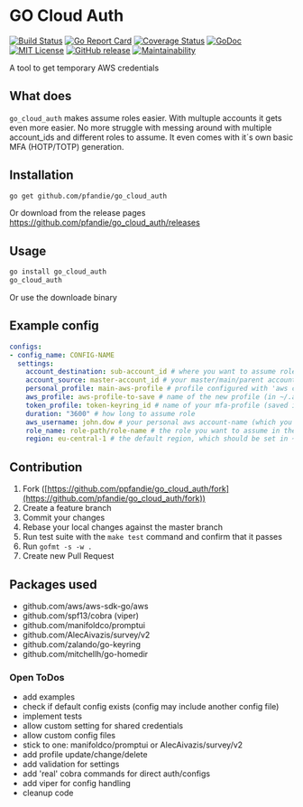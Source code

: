 # GO Cloud Auth

[![Build Status](https://api.travis-ci.org/pfandie/go_cloud_auth.svg?branch=master)](https://travis-ci.org/pfandie/go_cloud_auth)
[![Go Report Card](https://goreportcard.com/badge/github.com/pfandie/go_cloud_auth)](https://goreportcard.com/report/github.com/pfandie/go_cloud_auth)
[![Coverage Status](https://coveralls.io/repos/github/pfandie/go_cloud_auth/badge.svg?branch=master)](https://coveralls.io/github/pfandie/go_cloud_auth?branch=master)
[![GoDoc](https://img.shields.io/badge/godoc-reference-5272B4.svg)](https://pkg.go.dev/github.com/pfandie/go_cloud_auth)
[![MIT License](https://img.shields.io/badge/license-Apache-blueviolet.svg)][license]
[![GitHub release](https://img.shields.io/github/release/pfandie/go_cloud_auth.svg)][release]
[![Maintainability](https://api.codeclimate.com/v1/badges/3f963565edd4aa310d27/maintainability)][maintain]

[release]: https://github.com/pfandie/go_cloud_auth/releases
[license]: https://github.com/pfandie/go_cloud_auth/blob/master/LICENSE
[maintain]: https://codeclimate.com/github/pfandie/go_cloud_auth/maintainability

A tool to get temporary AWS credentials

## What does

`go_cloud_auth` makes assume roles easier. With multuple accounts it gets even more easier. No more struggle with messing around with multiple account_ids and different roles to assume. It even comes with it´s own basic MFA (HOTP/TOTP) generation.

## Installation

```bash
go get github.com/pfandie/go_cloud_auth
```

Or download from the release pages <https://github.com/pfandie/go_cloud_auth/releases>

## Usage

```bash
go install go_cloud_auth
go_cloud_auth
```

Or use the downloade binary

## Example config

```yaml
configs:
- config_name: CONFIG-NAME
  settings:
    account_destination: sub-account_id # where you want to assume role in
    account_source: master-account_id # your master/main/parent account
    personal_profile: main-aws-profile # profile configured with 'aws configure' (most likely it´s default in ~/.aws/credentials)
    aws_profile: aws-profile-to-save # name of the new profile (in ~/.aws/credentials, will be shown on profile select)
    token_profile: token-keyring_id # name of your mfa-profile (saved in os-keyring)
    duration: "3600" # how long to assume role
    aws_username: john.dow # your personal aws account-name (which you use to login in aws console ui)
    role_name: role-path/role-name # the role you want to assume in the sub-account
    region: eu-central-1 # the default region, which should be set in ~/.aws/config
```

## Contribution

1. Fork ([https://github.com/ppfandie/go_cloud_auth/fork](https://github.com/pfandie/go_cloud_auth/fork))
2. Create a feature branch
3. Commit your changes
4. Rebase your local changes against the master branch
5. Run test suite with the `make test` command and confirm that it passes
6. Run `gofmt -s -w .`
7. Create new Pull Request

## Packages used

- github.com/aws/aws-sdk-go/aws
- github.com/spf13/cobra (viper)
- github.com/manifoldco/promptui
- github.com/AlecAivazis/survey/v2
- github.com/zalando/go-keyring
- github.com/mitchellh/go-homedir

### Open ToDos

- add examples
- check if default config exists (config may include another config file)
- implement tests
- allow custom setting for shared credentials
- allow custom config files
- stick to one: manifoldco/promptui or AlecAivazis/survey/v2
- add profile update/change/delete
- add validation for settings
- add 'real' cobra commands for direct auth/configs
- add viper for config handling
- cleanup code
